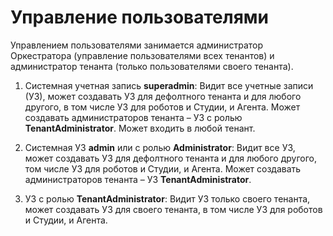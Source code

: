# Управление пользователями

Управлением пользователями занимается администратор Оркестратора (управление пользователями всех тенантов) и администратор тенанта (только пользователями своего тенанта).

1) Системная учетная запись **superadmin**: 
Видит все учетные записи (УЗ), может создавать УЗ для дефолтного тенанта и для любого другого, в том числе УЗ для роботов и Студии, и Агента. 
Может создавать администраторов тенанта – УЗ с ролью **TenantAdministrator**. Может входить в любой тенант.

2) Системная УЗ **admin** или с ролью **Administrator**: 
Видит все УЗ, может создавать УЗ для дефолтного тенанта и для любого другого, том числе УЗ для роботов и Студии, и Агента. 
Может создавать администраторов тенанта – УЗ **TenantAdministrator**.

3) УЗ с ролью **TenantAdministrator**: 
Видит УЗ только своего тенанта, может создавать УЗ для своего тенанта, в том числе УЗ для роботов и Студии, и Агента.
